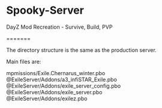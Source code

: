 # Spooky-Server

DayZ Mod Recreation - Survive, Build, PVP

=======

The directory structure is the same as the production server.

Main files are:

mpmissions/Exile.Chernarus_winter.pbo  
@ExileServer/Addons/a3_infiSTAR_Exile.pbo  
@ExileServer/Addons/exile_server_config.pbo  
@ExileServer/Addons/exile_server.pbo  
@ExileServer/Addons/exilez.pbo  

